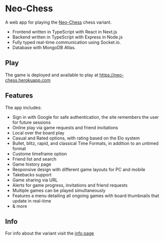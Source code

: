 # Neo-Chess
A web app for playing the [Neo-Chess](https://neo-chess.herokuapp.com) chess variant.
* Frontend written in TypeScript with React in Next.js
* Backend written in TypeScript with Express in Node.js
* Fully typed real-time communication using Socket.io.
* Database with MongoDB Atlas.

## Play
The game is deployed and available to play at https://neo-chess.herokuapp.com

## Features
The app includes:
* Sign in with Google for safe authentication, the site remembers the user for future sessions
* Online play via game requests and friend invitations 
* Local over the board play
* Casual and Rated options, with rating based on the Elo system
* Bullet, blitz, rapid, and classical Time Formats, in addition to an untimed format
* Custome timeframe option
* Friend list and search
* Game history page
* Responsive design with different game layouts for PC and mobile
* Takebacks support
* Game sharing via URL
* Alerts for game progress, invitations and friend requests
* Multiple games can be played simultaneously
* Features a menu detailing all ongoing games with board thumbnails that update in real-time
* & more

## Info
For info about the variant visit the [info page](https://neo-chess.herokuapp.com/info)

